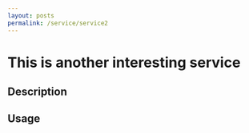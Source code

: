 ```yaml
---
layout: posts
permalink: /service/service2
---
```


# This is another interesting service

## Description

## Usage
